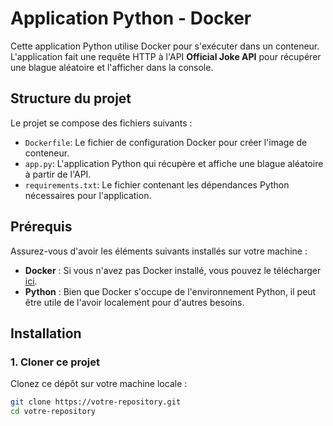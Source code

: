 # Application Python - Docker

Cette application Python utilise Docker pour s'exécuter dans un conteneur. L'application fait une requête HTTP à l'API **Official Joke API** pour récupérer une blague aléatoire et l'afficher dans la console.

## Structure du projet

Le projet se compose des fichiers suivants :

- `Dockerfile`: Le fichier de configuration Docker pour créer l'image de conteneur.
- `app.py`: L'application Python qui récupère et affiche une blague aléatoire à partir de l'API.
- `requirements.txt`: Le fichier contenant les dépendances Python nécessaires pour l'application.

## Prérequis

Assurez-vous d'avoir les éléments suivants installés sur votre machine :

- **Docker** : Si vous n'avez pas Docker installé, vous pouvez le télécharger [ici](https://www.docker.com/products/docker-desktop).
- **Python** : Bien que Docker s'occupe de l'environnement Python, il peut être utile de l'avoir localement pour d'autres besoins.

## Installation

### 1. Cloner ce projet

Clonez ce dépôt sur votre machine locale :

```bash
git clone https://votre-repository.git
cd votre-repository
